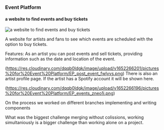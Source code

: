 ### Event Platform
#### a website to find events and buy tickets
![a website to find events and buy tickets](https://res.cloudinary.com/dqqb0ldgk/image/upload/v1652266196/pictures%20for%20Event%20Platform/EP_events_zneo1i.png)

A website for artists and fans to see which events are scheduled with the option to buy tickets.


Features:
  As an artist you can post events and sell tickets, providing information such as the date and location of the event. 
  
  (https://res.cloudinary.com/dqqb0ldgk/image/upload/v1652266201/pictures%20for%20Event%20Platform/EP_post_event_fwlyvs.png)
  There is also an artist profile page. If the artist has a Spotify account it will be shown here.
  
  (https://res.cloudinary.com/dqqb0ldgk/image/upload/v1652266196/pictures%20for%20Event%20Platform/EP_events_zneo1i.png)
  
On the process
we worked on different branches implementing and writing components

What was the biggest challenge
merging without colissions, working simultaniously is a bigger challenge than working alone on a project.







